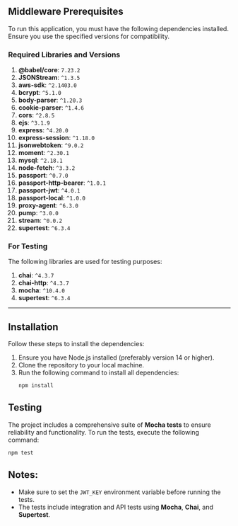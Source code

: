 

## Middleware Prerequisites
To run this application, you must have the following dependencies installed. Ensure you use the specified versions for compatibility.

### Required Libraries and Versions

1. **@babel/core**: `7.23.2`
2. **JSONStream**: `^1.3.5`
3. **aws-sdk**: `^2.1403.0`
4. **bcrypt**: `^5.1.0`
5. **body-parser**: `^1.20.3`
6. **cookie-parser**: `^1.4.6`
7. **cors**: `^2.8.5`
8. **ejs**: `^3.1.9`
9. **express**: `^4.20.0`
10. **express-session**: `^1.18.0`
11. **jsonwebtoken**: `^9.0.2`
12. **moment**: `^2.30.1`
13. **mysql**: `^2.18.1`
14. **node-fetch**: `^3.3.2`
15. **passport**: `^0.7.0`
16. **passport-http-bearer**: `^1.0.1`
17. **passport-jwt**: `^4.0.1`
18. **passport-local**: `^1.0.0`
19. **proxy-agent**: `^6.3.0`
20. **pump**: `^3.0.0`
21. **stream**: `^0.0.2`
22. **supertest**: `^6.3.4`

### For Testing
The following libraries are used for testing purposes:
1. **chai**: `^4.3.7`
2. **chai-http**: `^4.3.7`
3. **mocha**: `^10.4.0`
4. **supertest**: `^6.3.4`

---

## Installation

Follow these steps to install the dependencies:

1. Ensure you have Node.js installed (preferably version 14 or higher).
2. Clone the repository to your local machine.
3. Run the following command to install all dependencies:
   ```bash
   npm install

## Testing

The project includes a comprehensive suite of **Mocha tests** to ensure reliability and functionality. To run the tests, execute the following command:

```bash
npm test
```


## Notes:
- Make sure to set the `JWT_KEY` environment variable before running the tests.
- The tests include integration and API tests using **Mocha**, **Chai**, and **Supertest**.
